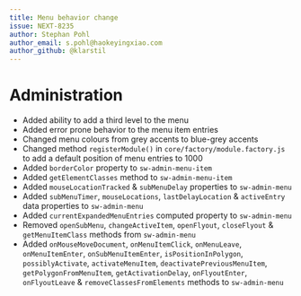 ```yaml
---
title: Menu behavior change
issue: NEXT-8235
author: Stephan Pohl
author_email: s.pohl@haokeyingxiao.com 
author_github: @klarstil
---
```

# Administration
* Added ability to add a third level to the menu
* Added error prone behavior to the menu item entries
* Changed menu colours from grey accents to blue-grey accents
* Changed method `registerModule()` in `core/factory/module.factory.js` to add a default position of menu entries to 1000
* Added `borderColor` property to `sw-admin-menu-item`
* Added `getElementClasses` method to `sw-admin-menu-item`
* Added `mouseLocationTracked` & `subMenuDelay` properties to `sw-admin-menu`
* Added `subMenuTimer`, `mouseLocations`, `lastDelayLocation` & `activeEntry` data properties to `sw-admin-menu`
* Added `currentExpandedMenuEntries` computed property to `sw-admin-menu`
* Removed `openSubMenu`, `changeActiveItem`, `openFlyout`, `closeFlyout` & `getMenuItemClass` methods from `sw-admin-menu`
* Added `onMouseMoveDocument`, `onMenuItemClick`, `onMenuLeave`, `onMenuItemEnter`, `onSubMenuItemEnter`, `isPositionInPolygon`, `possiblyActivate`, `activateMenuItem`, `deactivatePreviousMenuItem`, `getPolygonFromMenuItem`, `getActivationDelay`, `onFlyoutEnter`, `onFlyoutLeave` & `removeClassesFromElements` methods to `sw-admin-menu`  
